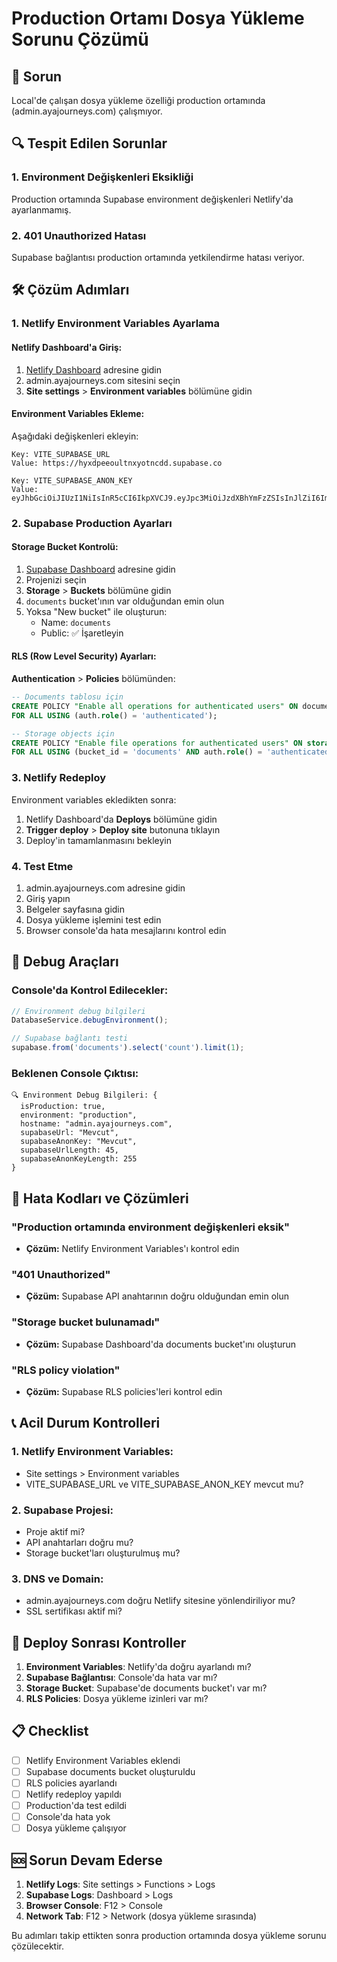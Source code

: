# Production Ortamı Dosya Yükleme Sorunu Çözümü

## 🚨 Sorun
Local'de çalışan dosya yükleme özelliği production ortamında (admin.ayajourneys.com) çalışmıyor.

## 🔍 Tespit Edilen Sorunlar

### 1. Environment Değişkenleri Eksikliği
Production ortamında Supabase environment değişkenleri Netlify'da ayarlanmamış.

### 2. 401 Unauthorized Hatası
Supabase bağlantısı production ortamında yetkilendirme hatası veriyor.

## 🛠️ Çözüm Adımları

### 1. Netlify Environment Variables Ayarlama

#### Netlify Dashboard'a Giriş:
1. [Netlify Dashboard](https://app.netlify.com) adresine gidin
2. admin.ayajourneys.com sitesini seçin
3. **Site settings** > **Environment variables** bölümüne gidin

#### Environment Variables Ekleme:
Aşağıdaki değişkenleri ekleyin:

```
Key: VITE_SUPABASE_URL
Value: https://hyxdpeeoultnxyotncdd.supabase.co

Key: VITE_SUPABASE_ANON_KEY
Value: eyJhbGciOiJIUzI1NiIsInR5cCI6IkpXVCJ9.eyJpc3MiOiJzdXBhYmFzZSIsInJlZiI6Imh5eGRwZWVvdWx0bnh5b3RuY2RkIiwicm9sZSI6ImFub24iLCJpYXQiOjE3MzQ5NzI5NzQsImV4cCI6MjA1MDU0ODk3NH0.example
```

### 2. Supabase Production Ayarları

#### Storage Bucket Kontrolü:
1. [Supabase Dashboard](https://supabase.com/dashboard) adresine gidin
2. Projenizi seçin
3. **Storage** > **Buckets** bölümüne gidin
4. `documents` bucket'ının var olduğundan emin olun
5. Yoksa "New bucket" ile oluşturun:
   - Name: `documents`
   - Public: ✅ İşaretleyin

#### RLS (Row Level Security) Ayarları:
**Authentication** > **Policies** bölümünden:

```sql
-- Documents tablosu için
CREATE POLICY "Enable all operations for authenticated users" ON documents
FOR ALL USING (auth.role() = 'authenticated');

-- Storage objects için
CREATE POLICY "Enable file operations for authenticated users" ON storage.objects
FOR ALL USING (bucket_id = 'documents' AND auth.role() = 'authenticated');
```

### 3. Netlify Redeploy

Environment variables ekledikten sonra:
1. Netlify Dashboard'da **Deploys** bölümüne gidin
2. **Trigger deploy** > **Deploy site** butonuna tıklayın
3. Deploy'in tamamlanmasını bekleyin

### 4. Test Etme

1. admin.ayajourneys.com adresine gidin
2. Giriş yapın
3. Belgeler sayfasına gidin
4. Dosya yükleme işlemini test edin
5. Browser console'da hata mesajlarını kontrol edin

## 🔧 Debug Araçları

### Console'da Kontrol Edilecekler:
```javascript
// Environment debug bilgileri
DatabaseService.debugEnvironment();

// Supabase bağlantı testi
supabase.from('documents').select('count').limit(1);
```

### Beklenen Console Çıktısı:
```
🔍 Environment Debug Bilgileri: {
  isProduction: true,
  environment: "production",
  hostname: "admin.ayajourneys.com",
  supabaseUrl: "Mevcut",
  supabaseAnonKey: "Mevcut",
  supabaseUrlLength: 45,
  supabaseAnonKeyLength: 255
}
```

## 🚨 Hata Kodları ve Çözümleri

### "Production ortamında environment değişkenleri eksik"
- **Çözüm:** Netlify Environment Variables'ı kontrol edin

### "401 Unauthorized"
- **Çözüm:** Supabase API anahtarının doğru olduğundan emin olun

### "Storage bucket bulunamadı"
- **Çözüm:** Supabase Dashboard'da documents bucket'ını oluşturun

### "RLS policy violation"
- **Çözüm:** Supabase RLS policies'leri kontrol edin

## 📞 Acil Durum Kontrolleri

### 1. Netlify Environment Variables:
- Site settings > Environment variables
- VITE_SUPABASE_URL ve VITE_SUPABASE_ANON_KEY mevcut mu?

### 2. Supabase Projesi:
- Proje aktif mi?
- API anahtarları doğru mu?
- Storage bucket'ları oluşturulmuş mu?

### 3. DNS ve Domain:
- admin.ayajourneys.com doğru Netlify sitesine yönlendiriliyor mu?
- SSL sertifikası aktif mi?

## 🔄 Deploy Sonrası Kontroller

1. **Environment Variables**: Netlify'da doğru ayarlandı mı?
2. **Supabase Bağlantısı**: Console'da hata var mı?
3. **Storage Bucket**: Supabase'de documents bucket'ı var mı?
4. **RLS Policies**: Dosya yükleme izinleri var mı?

## 📋 Checklist

- [ ] Netlify Environment Variables eklendi
- [ ] Supabase documents bucket oluşturuldu
- [ ] RLS policies ayarlandı
- [ ] Netlify redeploy yapıldı
- [ ] Production'da test edildi
- [ ] Console'da hata yok
- [ ] Dosya yükleme çalışıyor

## 🆘 Sorun Devam Ederse

1. **Netlify Logs**: Site settings > Functions > Logs
2. **Supabase Logs**: Dashboard > Logs
3. **Browser Console**: F12 > Console
4. **Network Tab**: F12 > Network (dosya yükleme sırasında)

Bu adımları takip ettikten sonra production ortamında dosya yükleme sorunu çözülecektir.

